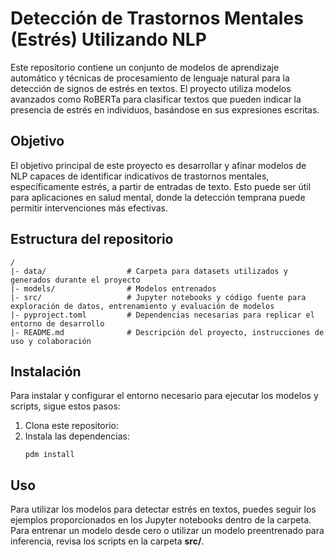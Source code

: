 # Detección de Trastornos Mentales (Estrés) Utilizando NLP

Este repositorio contiene un conjunto de modelos de aprendizaje automático y técnicas de procesamiento de lenguaje natural para la detección de signos de estrés en textos. El proyecto utiliza modelos avanzados como RoBERTa para clasificar textos que pueden indicar la presencia de estrés en individuos, basándose en sus expresiones escritas.

## Objetivo
El objetivo principal de este proyecto es desarrollar y afinar modelos de NLP capaces de identificar indicativos de trastornos mentales, específicamente estrés, a partir de entradas de texto. Esto puede ser útil para aplicaciones en salud mental, donde la detección temprana puede permitir intervenciones más efectivas.

## Estructura del repositorio
``` 
/
|- data/                  # Carpeta para datasets utilizados y generados durante el proyecto
|- models/                # Modelos entrenados
|- src/                   # Jupyter notebooks y código fuente para exploración de datos, entrenamiento y evaluación de modelos
|- pyproject.toml         # Dependencias necesarias para replicar el entorno de desarrollo
|- README.md              # Descripción del proyecto, instrucciones de uso y colaboración
``` 

## Instalación

Para instalar y configurar el entorno necesario para ejecutar los modelos y scripts, sigue estos pasos:

1. Clona este repositorio:
2. Instala las dependencias:
   ```
   pdm install
   ```
## Uso 
Para utilizar los modelos para detectar estrés en textos, puedes seguir los ejemplos proporcionados en los Jupyter notebooks dentro de la carpeta. Para entrenar un modelo desde cero o utilizar un modelo preentrenado para inferencia, revisa los scripts en la carpeta **src/**.